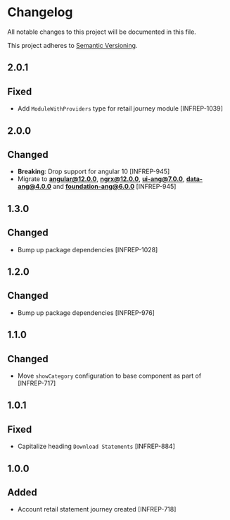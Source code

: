 # Changelog
All notable changes to this project will be documented in this file.

This project adheres to [Semantic Versioning](http://semver.org/spec/v2.0.0.html).

## 2.0.1

## Fixed
- Add `ModuleWithProviders` type for retail journey module [INFREP-1039] 

## 2.0.0

## Changed
- **Breaking**: Drop support for angular 10 [INFREP-945]
- Migrate to **angular@12.0.0**, **ngrx@12.0.0**, **ui-ang@7.0.0**, **data-ang@4.0.0** and **foundation-ang@6.0.0** [INFREP-945]


## 1.3.0

## Changed
- Bump up package dependencies [INFREP-1028]

## 1.2.0

## Changed
- Bump up package dependencies [INFREP-976]

## 1.1.0

## Changed
- Move `showCategory` configuration to base component as part of [INFREP-717]

## 1.0.1

## Fixed
- Capitalize heading `Download Statements` [INFREP-884]

## 1.0.0

## Added
- Account retail statement journey created [INFREP-718]
